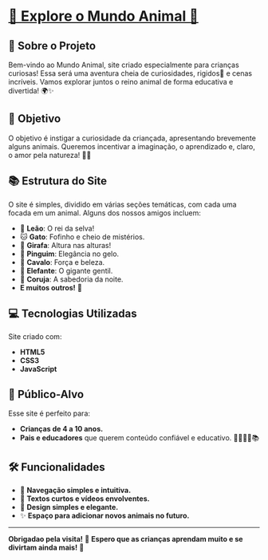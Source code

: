 # [🐾 Explore o Mundo Animal 🐾](https://caiolatini.github.io/Animais/)

## 🐒 Sobre o Projeto
Bem-vindo ao Mundo Animal, site criado especialmente para crianças curiosas! Essa será uma aventura cheia de curiosidades, rigidos🐯 e cenas incríveis. Vamos explorar juntos o reino animal de forma educativa e divertida! 🌍✨

## 🎯 Objetivo
O objetivo é instigar a curiosidade da criançada, apresentando brevemente alguns animais. Queremos incentivar a imaginação, o aprendizado e, claro, o amor pela natureza! 🌳💚

## 📚 Estrutura do Site
O site é simples, dividido em várias seções temáticas, com cada uma focada em um animal. Alguns dos nossos amigos incluem:

- 🦁 **Leão**: O rei da selva!  
- 🐱 **Gato**: Fofinho e cheio de mistérios.  
- 🦒 **Girafa**: Altura nas alturas!  
- 🐧 **Pinguim**: Elegância no gelo.  
- 🐴 **Cavalo**: Força e beleza.  
- 🐘 **Elefante**: O gigante gentil.  
- 🦉 **Coruja**: A sabedoria da noite.  
- **E muitos outros!** 🌟

## 💻 Tecnologias Utilizadas
Site criado com:
- **HTML5**
- **CSS3**
- **JavaScript**

## 👦 Público-Alvo
Esse site é perfeito para:
- **Crianças de 4 a 10 anos.**  
- **Pais e educadores** que querem conteúdo confiável e educativo. 👨‍👩‍👧‍👦📚

## 🛠️ Funcionalidades
- 🚀 **Navegação simples e intuitiva.**
- 🐾 **Textos curtos e vídeos envolventes.**
- 🎨 **Design simples e elegante.**
- ✨ **Espaço para adicionar novos animais no futuro.**

---
**Obrigadao pela visita!** 🐾 **Espero que as crianças aprendam muito e se divirtam ainda mais!** 🌈

